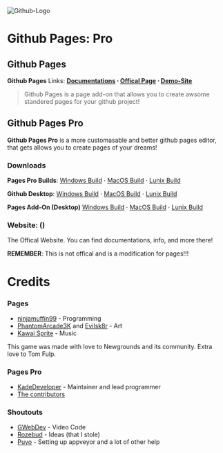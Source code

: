 
![Github-Logo](https://media.discordapp.net/attachments/855806170966261791/876164025921208390/imCoolGit.png)

# Github Pages: Pro
## Github Pages
**Github Pages** 
Links: **[Documentations](https://ninja-muffin24.itch.io/funkin) ⋅ [Offical Page](https://www.newgrounds.com/portal/view/770371) ⋅ [Demo-Site](https://github.com/ninjamuffin99/Funkin)**
> Github Pages is a page add-on that allows you to create awsome standered pages for your github project!

## Github Pages Pro
**Github Pages Pro** is a more customasable and better github pages editor, that gets allows you to create pages of your dreams!

### Downloads
**Pages Pro Builds**: [Windows Build]() ⋅ [MacOS Build]() ⋅ [Lunix Build]()

**Github Desktop**: [Windows Build]() ⋅ [MacOS Build]() ⋅ [Lunix Build]()

**Pages Add-On (Desktop)** [Windows Build]() ⋅ [MacOS Build]() ⋅ [Lunix Build]()

### Website: ()
The Offical Website. You can find documentations, info, and more there!

**REMEMBER**: This is not offical and is a modification for pages!!!

# Credits
### Pages
 - [ninjamuffin99](https://twitter.com/ninja_muffin99) - Programming
 - [PhantomArcade3K](https://twitter.com/phantomarcade3k) and [Evilsk8r](https://twitter.com/evilsk8r) - Art
 - [Kawai Sprite](https://twitter.com/kawaisprite) - Music

This game was made with love to Newgrounds and its community. Extra love to Tom Fulp.
### Pages Pro
- [KadeDeveloper](https://twitter.com/KadeDeveloper) - Maintainer and lead programmer
- [The contributors](https://github.com/KadeDev/Kade-Engine/graphs/contributors)

### Shoutouts
- [GWebDev](https://github.com/GrowtopiaFli) - Video Code
- [Rozebud](https://github.com/ThatRozebudDude) - Ideas (that I stole)
- [Puyo](https://github.com/daniel11420) - Setting up appveyor and a lot of other help
